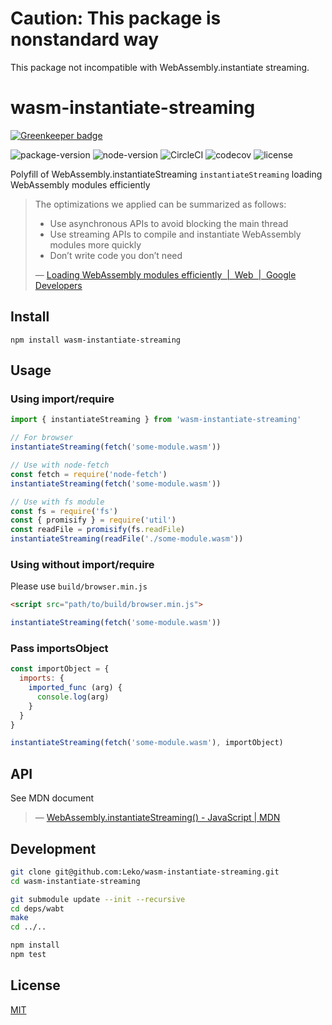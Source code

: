# Caution: This package is nonstandard way
This package not incompatible with WebAssembly.instantiate streaming.

# wasm-instantiate-streaming

[![Greenkeeper badge](https://badges.greenkeeper.io/Leko/wasm-instantiate-streaming.svg)](https://greenkeeper.io/)

![package-version](https://img.shields.io/npm/v/wasm-instantiate-streaming.svg)
![node-version](https://img.shields.io/node/v/wasm-instantiate-streaming.svg)
![CircleCI](https://circleci.com/gh/Leko/wasm-instantiate-streaming.svg?style=svg)
![codecov](https://codecov.io/gh/Leko/wasm-instantiate-streaming/branch/master/graph/badge.svg)
![license](https://img.shields.io/github/license/Leko/wasm-instantiate-streaming.svg)

Polyfill of WebAssembly.instantiateStreaming
`instantiateStreaming` loading WebAssembly modules efficiently

> The optimizations we applied can be summarized as follows:
>
> * Use asynchronous APIs to avoid blocking the main thread
> * Use streaming APIs to compile and instantiate WebAssembly modules more quickly
> * Don’t write code you don’t need
>
> &mdash; [Loading WebAssembly modules efficiently  |  Web  |  Google Developers](https://developers.google.com/web/updates/2018/04/loading-wasm)

## Install
```
npm install wasm-instantiate-streaming
```

## Usage
### Using import/require
```js
import { instantiateStreaming } from 'wasm-instantiate-streaming'

// For browser
instantiateStreaming(fetch('some-module.wasm'))

// Use with node-fetch
const fetch = require('node-fetch')
instantiateStreaming(fetch('some-module.wasm'))

// Use with fs module
const fs = require('fs')
const { promisify } = require('util')
const readFile = promisify(fs.readFile)
instantiateStreaming(readFile('./some-module.wasm'))
```

### Using without import/require
Please use `build/browser.min.js`

```html
<script src="path/to/build/browser.min.js">
```

```js
instantiateStreaming(fetch('some-module.wasm'))
```

### Pass importsObject
```js
const importObject = {
  imports: {
    imported_func (arg) {
      console.log(arg)
    }
  }
}

instantiateStreaming(fetch('some-module.wasm'), importObject)
```

## API
See MDN document

> &mdash; [WebAssembly.instantiateStreaming() - JavaScript | MDN](https://developer.mozilla.org/en-US/docs/Web/JavaScript/Reference/Global_Objects/WebAssembly/instantiateStreaming)

## Development
```sh
git clone git@github.com:Leko/wasm-instantiate-streaming.git
cd wasm-instantiate-streaming

git submodule update --init --recursive
cd deps/wabt
make
cd ../..

npm install
npm test
```

## License
[MIT](https://opensource.org/licenses/MIT)
